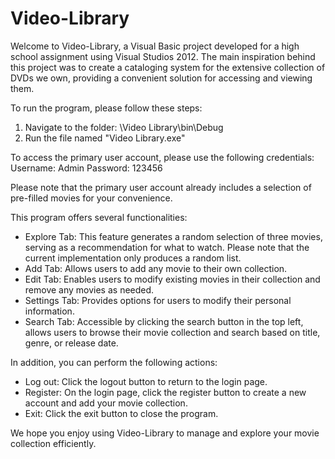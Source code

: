 # Video-Library
Welcome to Video-Library, a Visual Basic project developed for a high school assignment using Visual Studios 2012. The main inspiration behind this project was to create a cataloging system for the extensive collection of DVDs we own, providing a convenient solution for accessing and viewing them.

To run the program, please follow these steps:
1. Navigate to the folder: \Video Library\bin\Debug
2. Run the file named "Video Library.exe"

To access the primary user account, please use the following credentials:
Username: Admin
Password: 123456

Please note that the primary user account already includes a selection of pre-filled movies for your convenience.

This program offers several functionalities:
- Explore Tab: This feature generates a random selection of three movies, serving as a recommendation for what to watch. Please note that the current implementation only produces a random list.
- Add Tab: Allows users to add any movie to their own collection.
- Edit Tab: Enables users to modify existing movies in their collection and remove any movies as needed.
- Settings Tab: Provides options for users to modify their personal information.
- Search Tab: Accessible by clicking the search button in the top left, allows users to browse their movie collection and search based on title, genre, or release date.

In addition, you can perform the following actions:
- Log out: Click the logout button to return to the login page.
- Register: On the login page, click the register button to create a new account and add your movie collection.
- Exit: Click the exit button to close the program.

We hope you enjoy using Video-Library to manage and explore your movie collection efficiently.
